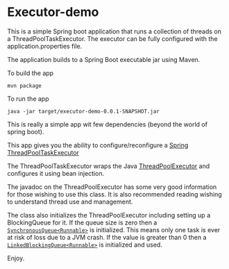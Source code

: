# Executor-demo

This is a simple Spring boot application that runs a collection of threads 
on a ThreadPoolTaskExecutor. The executor can be fully configured with the 
application.properties file.

The application builds to a Spring Boot executable jar using Maven.

To build the app

```mvn package```

To run the app

```java -jar target/executor-demo-0.0.1-SNAPSHOT.jar```

This is really a simple app wit few dependencies (beyond the world of spring boot).

This app gives you the ability to configure/reconfigure a [Spring](https://spring.io) [ThreadPoolTaskExecutor]( https://docs.spring.io/spring-framework/docs/4.3.13.RELEASE/javadoc-api/org/springframework/scheduling/concurrent/ThreadPoolTaskExecutor.html )

The ThreadPoolTaskExecutor wraps the Java [ThreadPoolExecutor](https://docs.oracle.com/javase/8/docs/api/java/util/concurrent/ThreadPoolExecutor.html) and configures it using bean injection.

The javadoc on the ThreadPoolExecutor has some very good information for those wishing to use this class. 
It is also recommended reading wishing to understand thread use and management.

The class also initializes the ThreadPoolExecutor including setting up a BlockingQueue for it. 
If the queue size is zero then a [```SynchronousQueue<Runnable>```](https://docs.oracle.com/javase/8/docs/api/java/util/concurrent/SynchronousQueue.html)
is initialized. 
This means only one task is ever at risk of loss due to a JVM crash. 
If the value is greater than 0 then a [```LinkedBlockingQueue<Runnable>```](https://docs.oracle.com/javase/8/docs/api/java/util/concurrent/LinkedBlockingQueue.html) is initialized and used.  

Enjoy.